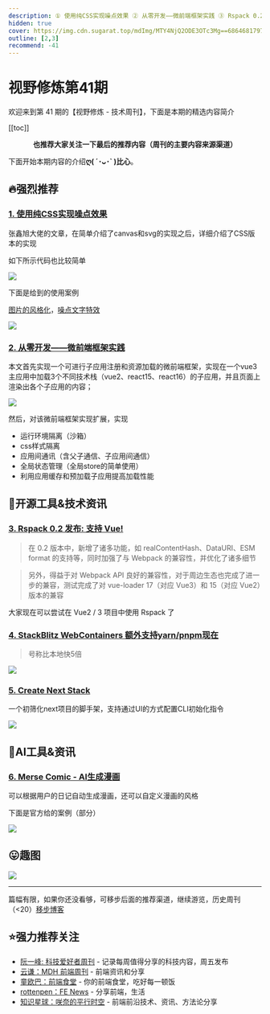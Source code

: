 ```yaml
---
description: ① 使用纯CSS实现噪点效果 ② 从零开发——微前端框架实践 ③ Rspack 0.2 发布,支持 Vue! ④ StackBlitz WebContainers 额外支持yarn/pnpm现在 ⑤ Create Next Stack ⑥ Merse Comic - AI生成漫画
hidden: true
cover: https://img.cdn.sugarat.top/mdImg/MTY4NjQ2ODE3OTc3Mg==686468179772
outline: [2,3]
recommend: -41
---
```


# 视野修炼第41期

欢迎来到第 41 期的【视野修炼 - 技术周刊】，下面是本期的精选内容简介

[[toc]]

<center>

**​也推荐大家关注一下最后的推荐内容（周刊的主要内容来源渠道）**
</center>

下面开始本期内容的介绍**ღ( ´･ᴗ･` )比心**。
## 🔥强烈推荐
### [1. 使用纯CSS实现噪点效果](https://www.zhangxinxu.com/wordpress/2023/06/css-noise/)
张鑫旭大佬的文章，在简单介绍了canvas和svg的实现之后，详细介绍了CSS版本的实现

如下所示代码也比较简单

![](https://img.cdn.sugarat.top/mdImg/MTY4NjQ1MTk0MzU5NQ==686451943595)

下面是给到的使用案例

[图片的风格化](https://www.zhangxinxu.com/study/202306/css-old-photo-demo.php)，[噪点文字特效](https://www.zhangxinxu.com/study/202306/css-nosic-text-demo.php)

![](https://img.cdn.sugarat.top/mdImg/MTY4NjQ1MjIzODkxNA==686452238914)

### [2. 从零开发——微前端框架实践](https://mp.weixin.qq.com/s/YOr1OnCEk8-XssrTyeM6Pw)

本文首先实现一个可进行子应用注册和资源加载的微前端框架，实现在一个vue3主应用中加载3个不同技术栈（vue2、react15、react16）的子应用，并且页面上渲染出各个子应用的内容；

![](https://img.cdn.sugarat.top/mdImg/MTY4NjQ2NTUzNDk2MQ==686465534961)

然后，对该微前端框架实现扩展，实现
* 运行环境隔离（沙箱）
* css样式隔离
* 应用间通讯（含父子通信、子应用间通信）
* 全局状态管理（全局store的简单使用）
* 利用应用缓存和预加载子应用提高加载性能

## 🔧开源工具&技术资讯

### [3. Rspack 0.2 发布: 支持 Vue!](https://www.rspack.dev/zh/blog/announcing-0.2.html)
>在 0.2 版本中，新增了诸多功能，如 realContentHash、DataURI、ESM format 的支持等，同时加强了与 Webpack 的兼容性，并优化了诸多细节

>另外，得益于对 Webpack API 良好的兼容性，对于周边生态也完成了进一步的兼容，测试完成了对 vue-loader 17（对应 Vue3）和 15（对应 Vue2）版本的兼容

大家现在可以尝试在 Vue2 / 3 项目中使用 Rspack 了

### [4. StackBlitz WebContainers 额外支持yarn/pnpm现在](https://blog.stackblitz.com/posts/announcing-native-package-manager-support/)
>号称比本地快5倍

![](https://img.cdn.sugarat.top/mdImg/MTY4NjQ1MTIxMjk0Nw==686451212947)

### [5. Create Next Stack](https://www.create-next-stack.com/)

一个初筛化next项目的脚手架，支持通过UI的方式配置CLI初始化指令

![](https://img.cdn.sugarat.top/mdImg/MTY4NjQ2NDYwMzkwNA==686464603904)

## 🤖AI工具&资讯
### [6. Merse Comic - AI生成漫画](https://comic.merse.co/)
可以根据用户的日记自动生成漫画，还可以自定义漫画的风格

下面是官方给的案例（部分）

![](https://img.cdn.sugarat.top/mdImg/MTY4NjQ2NjcwNTU4OQ==686466705590)

## 😛趣图

![](https://img.cdn.sugarat.top/mdImg/MTY4NjQ2NjkxMDMwOQ==686466910309)

---

篇幅有限，如果你还没看够，可移步后面的推荐渠道，继续游览，历史周刊（<20）[移步博客](https://sugarat.top/weekly/index.html)

## ⭐️强力推荐关注
* [阮一峰: 科技爱好者周刊](https://www.ruanyifeng.com/blog/archives.html) - 记录每周值得分享的科技内容，周五发布
* [云谦：MDH 前端周刊](https://www.yuque.com/chencheng/mdh-weekly) - 前端资讯和分享
* [童欧巴：前端食堂](https://github.com/Geekhyt/weekly) - 你的前端食堂，吃好每一顿饭
* [rottenpen：FE News](https://rottenpen.zhubai.love/) - 分享前端，生活
* [知识星球：咲奈的平行时空](https://wx.zsxq.com/dweb2/index/group/15552285284822) - 前端前沿技术、资讯、方法论分享
